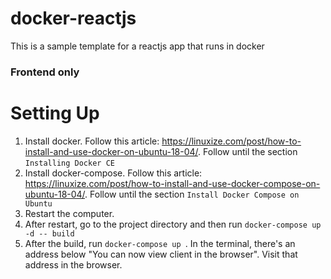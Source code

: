 # docker-reactjs
This is a sample template for a reactjs app that runs in docker

### Frontend only

# Setting Up

1. Install docker. Follow this article: https://linuxize.com/post/how-to-install-and-use-docker-on-ubuntu-18-04/. Follow until the section `Installing Docker CE`
2. Install docker-compose. Follow this article: https://linuxize.com/post/how-to-install-and-use-docker-compose-on-ubuntu-18-04/. Follow until the section `Install Docker Compose on Ubuntu`
3. Restart the computer.
4. After restart, go to the project directory and then run `docker-compose up -d -- build`
5. After the build, run `docker-compose up `. In the terminal, there's an address below "You can now view client in the browser". Visit that address in the browser.
